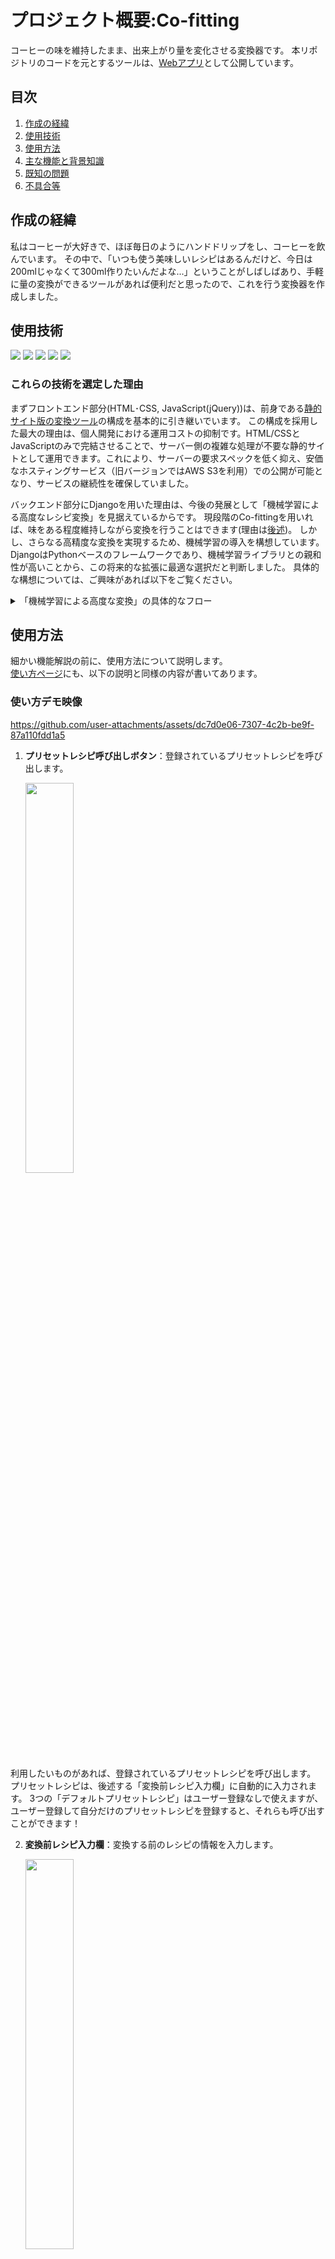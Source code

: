 # プロジェクト概要:Co-fitting
コーヒーの味を維持したまま、出来上がり量を変化させる変換器です。
本リポジトリのコードを元とするツールは、[Webアプリ](https://co-fitting.com)として公開しています。

## 目次
1. [作成の経緯](#作成の経緯)
2. [使用技術](#使用技術)
4. [使用方法](#使用方法)
3. [主な機能と背景知識](#主な機能と背景知識)
5. [既知の問題](#既知の問題)
6. [不具合等](#不具合等)

## 作成の経緯
私はコーヒーが大好きで、ほぼ毎日のようにハンドドリップをし、コーヒーを飲んでいます。
その中で、「いつも使う美味しいレシピはあるんだけど、今日は200mlじゃなくて300ml作りたいんだよな...」ということがしばしばあり、手軽に量の変換ができるツールがあれば便利だと思ったので、これを行う変換器を作成しました。

## 使用技術
<!-- シールド一覧 -->
<p style="display: inline">
  <img src="https://img.shields.io/badge/-Html5-E34F26.svg?logo=html5&style=plastic">
  <img src="https://img.shields.io/badge/-Css3-1572B6.svg?logo=css3&style=plastic">
  <img src="https://img.shields.io/badge/-Javascript-F7DF1E.svg?logo=javascript&style=plastic">
  <img src="https://img.shields.io/badge/-Jquery-0769AD.svg?logo=jquery&style=plastic">
  <img src="https://img.shields.io/badge/-Django-07AD69.svg?logo=django&style=plastic">
</p>

### これらの技術を選定した理由
まずフロントエンド部分(HTML･CSS, JavaScript(jQuery))は、前身である[静的サイト版の変換ツール](https://github.com/Hiru-ge/Co-fitting-static)の構成を基本的に引き継いでいます。
この構成を採用した最大の理由は、個人開発における運用コストの抑制です。HTML/CSSとJavaScriptのみで完結させることで、サーバー側の複雑な処理が不要な静的サイトとして運用できます。これにより、サーバーの要求スペックを低く抑え、安価なホスティングサービス（旧バージョンではAWS S3を利用）での公開が可能となり、サービスの継続性を確保していました。

バックエンド部分にDjangoを用いた理由は、今後の発展として「機械学習による高度なレシピ変換」を見据えているからです。
現段階のCo-fittingを用いれば、味をある程度維持しながら変換を行うことはできます(理由は[後述](#Tips:単純な比率変換が味のキープに結び付く理由))。
しかし、さらなる高精度な変換を実現するため、機械学習の導入を構想しています。
DjangoはPythonベースのフレームワークであり、機械学習ライブラリとの親和性が高いことから、この将来的な拡張に最適な選択だと判断しました。
具体的な構想については、ご興味があれば以下をご覧ください。

<details>
<summary>「機械学習による高度な変換」の具体的なフロー</summary>

まず前提として、コーヒーの味は「TDS」や「収率」といった指標で定量的に評価できます。これらの詳細に関する説明は省きますが、とにかく定量評価可能という点が重要です。

つまり「機械学習による高度な変換」のフローとしては、以下のようになるかと思います。
1. ユーザーの元レシピから、TDS・収率を機械学習モデルが予測 (ユーザーがこれらを測定可能な場合には、直接入力してもらった方が精度が出そう)
2. 元レシピ、TDS・収率、変換目標の条件を元に、変換後レシピを予測する

これはあくまで案であり、「今以上の精度が出せるのか」「機械学習を導入するだけの価値はあるのか」「そもそも実現可能なのか」等のさまざまな懸念点があります。
しかし構想としては非常に面白いと考えていますので、Djangoを採用することで、この将来的な拡張可能性を確保しました。
ちなみにデータセットの収集に関しては、私が日々のコーヒー抽出を行う際、地道にデータを集めていこうと考えています。

</details>

## 使用方法
細かい機能解説の前に、使用方法について説明します。<br>
[使い方ページ](https://co-fitting.com/how-to-use)にも、以下の説明と同様の内容が書いてあります。

### 使い方デモ映像
https://github.com/user-attachments/assets/dc7d0e06-7307-4c2b-be9f-87a110fdd1a5

1. **プリセットレシピ呼び出しボタン**：登録されているプリセットレシピを呼び出します。

   <img src="recipes/static/images/how-to-description/presetRecipe.png" width="40%">

  利用したいものがあれば、登録されているプリセットレシピを呼び出します。
  プリセットレシピは、後述する「変換前レシピ入力欄」に自動的に入力されます。
  3つの「デフォルトプリセットレシピ」はユーザー登録なしで使えますが、ユーザー登録して自分だけのプリセットレシピを登録すると、それらも呼び出すことができます！

2. **変換前レシピ入力欄**：変換する前のレシピの情報を入力します。

   <img src="recipes/static/images/how-to-description/originRecipeForm.png" width="40%">

   投数、豆の量、そして各投入段階の経過時間と注湯量を記入します。<br>
      ※ 投数を入力すると、その分だけレシピ入力欄が生成されます。<br>
   アイスコーヒーを入れたい場合は、アイスモードをONにし、氷量を入力します。

   <img src="recipes/static/images/how-to-description/originRecipeForm-ice-mode.png" width="40%">

4. **変換目標入力欄**：変換後のレシピの情報を入力します。

   <img src="recipes/static/images/how-to-description/targetParameterForm-bean-water.png" width="40%">

   目標とする豆の量、総湯量、そして豆と湯の比率を指定します。

   **倍率変換**

     変換目標の入力が手間かと思い、倍率を入力するだけで変換できる機能を実装しました。

      <img src="recipes/static/images/how-to-description/targetParameterForm-convertRate.png" width="40%">

   **入力補助**

     豆量と総湯量の両方が入力されると自動的に比率が計算・入力されます。<br>
     また、豆量あるいは総湯量のいずれかが入力された状態で比率が入力されると、もう一方が更新されます。<br>
     クリアボタンを押すと、変換目標入力欄の値が全てクリアされます。

      ※ 入力補助機能がある都合上、豆量・総湯量・比率が全て入力されていると目標値の変更が難しくなる問題を確認したため本機能を実装しました。

6. **変換後レシピの出力**：変換されたレシピが表形式で表示されます。

   <img src="recipes/static/images/how-to-description/convertedRecipe.png" width="40%">   

7. **ストップウォッチ機能**：抽出時の経過時間を計測する機能です。

   <img src="recipes/static/images/how-to-description/stopWatch.png" width="40%">

   スタートボタンを押すと計測が始まり、ストップボタンを押すと計測が終了します。

## 主な機能と背景知識

このCo-fittingの主な機能は4つです
- 量の変換機能
- マイプリセットの登録機能
- 課金によるプリセット枠増枠
- レシピ共有機能

### 量の変換機能
これは「コーヒーの味を維持しながら出来上がり量を変化させる」という処理を行う、本ツールのメイン部分です。ちなみに、この変換器が行っている変換処理の根幹は、「変換前と変換後の最終量から倍率を求め、各注湯プロセスに倍率をかける」という単純な比率変換です。
そのため変換には複雑な処理を必要とせず、HTML･CSSとJavaScript(jQuery)のみで実現されています。

#### Tips:単純な比率変換が味のキープに結び付く理由

ここでは、「この比率変換がなぜ味のキープにつながるのか」という点について述べます(コーヒー自体の理論に興味がない方は本節を読み飛ばしても大丈夫です)。

<details>
<summary>単純な比率変換が味のキープに結びつく理由</summary>
  
### 前提となる基本原理：成分が溶け出す順番

まず、コーヒーの粉から溶け出す成分には、「溶け出す順番」というものがあります。

抽出の際には湯を注ぐので、親水性のものから疎水性のものという順番で溶け出してくるというわけです。

しかし溶け出す成分の種類はとても多く、それら一つ一つを特定してコントロールするということはほぼ不可能に近いです。

ですが、この溶け出す順番には経験則的にいわれているある程度の大まかな流れがあります。それは、 **「香り→酸味→甘み→苦味→雑味」** の順に溶け出すという流れです。下図のように、溶け出しやすさのピークがこの順番に来るというイメージですね。

そこで、図をもとに「抽出をどの程度進めるか」によって、大まかなコーヒーの味を調整することができるのです。

これは本変換器を利用しない場合にも有効な基本原理なので、ぜひ自分でコーヒーを淹れる際にも意識し、湯温や粉の粒度などを調整してみてください。

<div align="center">
  <img src="recipes/static/images/how-to-description/extraction-graph.png" width="80%">
</div>

※ 上図は[Kenken Coffeeさんの動画](https://youtu.be/lg7bafltXsk?si=rhBRmGLMRcgXcitu&t=848)に登場したものを参考に作成

### 本ツールにおける基本原理の応用

本変換器が行っていることは、単純な比率変換です。
本節では、その単純な比率変換が味のキープに結びつく理由について説明します。

さて、本ツールを理解する上で重要なのは、 **「どの味をどれだけ抽出するか」** という点です。

先ほど述べた通り、コーヒーの味は「香り→酸味→甘み→苦味→雑味」という順番で溶け出してくるとされています。

この順番を踏まえると、例えば「甘み」が出やすい時点で大量に湯を注げば、甘味成分の多いコーヒーが全体量中の多くを占め、その後段階で出てくるはずの苦味は少なく、酸味や甘みの多いコーヒーになります。
一方、「苦味」の時点で大量に湯を注げば、甘みの割合が比較的少なくなって甘みを感じにくくなります。

つまり本ツールでは、元レシピにおける各タイミングでの注湯配分を維持することで、「どの味が出やすい(割合が大きい)タイミングで」「全体量のどれだけを占める分注ぐのか」を維持し、コーヒー成分のバランス(=味)を保っているというわけです。

余談ですが、これは前節でも述べたように、本来「抽出をどの程度進めるかによって、大まかな味を決定できる」という話であり、このツールではその理論を本来とは異なる形で利用しています。
その点に注意して、このページの説明を理解していただければと思います。

</details>

### マイプリセットの登録機能
「マイプリセットの登録機能」は、変換元レシピを各々が登録しておき、簡単に呼び出せるようにするための機能です。ユーザー登録をしていただき、マイプリセット登録することで、変換元レシピ入力時と同様のUIからマイプリセットを呼び出せます。
これは<b>変換を行う際</b>にも、<b>普段のコーヒーレシピのメモ</b>にも便利かと思います。
この部分はバックエンド処理も必要だったので、Djangoを使っています。

![image.png](https://qiita-image-store.s3.ap-northeast-1.amazonaws.com/0/3482722/894ec3bb-993b-4e36-b1de-184d4cf8dd6d.png)

![image.png](https://qiita-image-store.s3.ap-northeast-1.amazonaws.com/0/3482722/348a51b5-64e2-4c7c-9ddb-2f02149a4cb5.png)

### 課金によるプリセット枠増枠
最後に、3つ目の「課金によるプリセット枠増枠」について説明します。まず本サービスの仕様として、ユーザーが新規登録をすると、<b>マイプリセット枠</b>というものが1つ配布されます。ユーザーはこのマイプリセット枠の上限を超えてプリセット登録を行うことはできません。
そして「もっとプリセットを登録したい」という場合には、月額100円でプリセット枠を3枠増枠(つまり合計4枠に)することができます。
この課金機能の実装には、Stripeが使われています。
自分で作成するより、専門とするサービスと連携した方が、ユーザーに対する責任を果たすことになると考えたためStripeを使用しました。

![image.png](https://qiita-image-store.s3.ap-northeast-1.amazonaws.com/0/3482722/83aeb494-785b-4238-8798-0abef6a33b06.png)

### レシピ共有機能
4つ目の機能として「レシピ共有機能」があります。変換したレシピを他の人と共有できる機能です。

**使い方：**
1. レシピを変換した後、共有ボタンをクリック
2. 共有用のリンクが生成され、SNSでシェア可能
3. 共有されたリンクを開くと、レシピの詳細を確認できる
4. ログインしている場合は、共有レシピを自分のマイプリセットに追加可能

**特徴：**
- 共有リンクは7日間有効
- 週10回までレシピを共有可能
- SNSでシェアすると、レシピ名と豆量・湯量が自動で表示される
- 共有レシピには画像も含まれるため、視覚的に分かりやすい


## 既知の問題

### 湯の抜け
  
この変換器では、豆量変化による流速(湯の抜け)の変化が加味されていません。単純な比率変換であることを理解した上で、変換結果を参考にしてください。<br>
湯の抜けが考慮されていないため、投数が少ない(3投以下)とかなり無理のあるレシピになってしまうことがあります。投数の多いレシピでお試しください。

なお、この問題に対する改善を検討中ですが、現在具体的な改善の目処は立っていません。

## 実装予定の機能

### 高度な変換機能

変換倍率に応じて、注湯タイミングの時間を引き延ばしたり、雑味を軽減するために最終湯量の割合を減らすなど、より高度な変換ができる機能を実装予定です。
最終的には機械学習も絡められたら面白いかも...なんて考えています。
  
## 不具合等

バグ報告・機能改善リクエスト等は[Googleフォーム](https://docs.google.com/forms/d/e/1FAIpQLSfV0YJ6VBoIUsFkAkiktcJMfc2jZRZ9aRZmbi-_JdEmUK2uIA/viewform)か、GitHubの[issue](https://github.com/Hiru-ge/Co-fitting/issues)まで連絡をお願いします！
